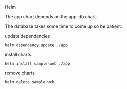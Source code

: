 Helm

The app chart depends on the app-db chart.  

The database takes some time to come up so be patient.


update dependencies

	helm dependency update ./app     
	
	
install charts

	helm install sample-web ./app      

remove charts

	helm delete sample-web  